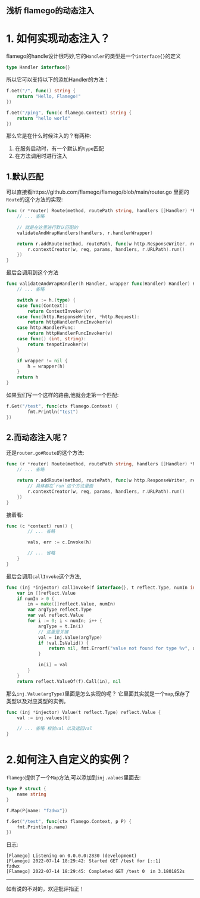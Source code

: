 ## 浅析 flamego的动态注入

# 1. 如何实现动态注入？

flamego的handle设计很巧妙,它的`Handler`的类型是一个`interface{}`的定义
```go
type Handler interface{}
```
所以它可以支持以下的添加Handler的方法：
```go
f.Get("/", func() string {
	return "Hello, Flamego!"
})

f.Get("/ping", func(c flamego.Context) string {
	return "hello world"
})
```

那么它是在什么时候注入的？有两种:
1.  在服务启动时，有一个默认的`type`匹配
2. 在方法调用时进行注入

## 1.默认匹配
可以直接看https://github.com/flamego/flamego/blob/main/router.go 里面的`Route`的这个方法的实现:
```go
func (r *router) Route(method, routePath string, handlers []Handler) *Route {
    // ... 省略
    
    // 就是在这里进行默认匹配的
	validateAndWrapHandlers(handlers, r.handlerWrapper)

	return r.addRoute(method, routePath, func(w http.ResponseWriter, req *http.Request, params route.Params) {
		r.contextCreator(w, req, params, handlers, r.URLPath).run()
	})
}
```
最后会调用到这个方法
```go
func validateAndWrapHandler(h Handler, wrapper func(Handler) Handler) Handler {
    // ... 省略

	switch v := h.(type) {
	case func(Context):
		return ContextInvoker(v)
	case func(http.ResponseWriter, *http.Request):
		return httpHandlerFuncInvoker(v)
	case http.HandlerFunc:
		return httpHandlerFuncInvoker(v)
	case func() (int, string):
		return teapotInvoker(v)
	}

	if wrapper != nil {
		h = wrapper(h)
	}
	return h
}

```
如果我们写一个这样的路由,他就会走第一个匹配:
```go
f.Get("/test", func(ctx flamego.Context) {
		fmt.Println("test")
})
```

## 2.而动态注入呢？
还是`router.go#Route`的这个方法:
```go
func (r *router) Route(method, routePath string, handlers []Handler) *Route {
	// ... 省略

	return r.addRoute(method, routePath, func(w http.ResponseWriter, req *http.Request, params route.Params) {
        // 具体都在`run`这个方法里面
		r.contextCreator(w, req, params, handlers, r.URLPath).run()
	})
}
```
接着看:
```go
func (c *context) run() {
        // ... 省略

		vals, err := c.Invoke(h)

        // ... 省略
	}
}
```
最后会调用`callInvoke`这个方法,
```go
func (inj *injector) callInvoke(f interface{}, t reflect.Type, numIn int) ([]reflect.Value, error) {
	var in []reflect.Value
	if numIn > 0 {
		in = make([]reflect.Value, numIn)
		var argType reflect.Type
		var val reflect.Value
		for i := 0; i < numIn; i++ {
			argType = t.In(i)
            // 这里是关键
			val = inj.Value(argType)
			if !val.IsValid() {
				return nil, fmt.Errorf("value not found for type %v", argType)
			}

			in[i] = val
		}
	}
	return reflect.ValueOf(f).Call(in), nil

```
那么`inj.Value(argType)`里面是怎么实现的呢？
它里面其实就是一个`map`,保存了类型以及对应类型的实例。
```go
func (inj *injector) Value(t reflect.Type) reflect.Value {
	val := inj.values[t]

	// ... 省略 校验val 以及返回val
}
```

# 2.如何注入自定义的实例？
`flamego`提供了一个`Map`方法,可以添加到`inj.values`里面去:

```go
type P struct {
	name string
}

f.Map(P{name: "fzdwx"})

f.Get("/test", func(ctx flamego.Context, p P) {
	fmt.Println(p.name)
})
```
日志:
```output
[Flamego] Listening on 0.0.0.0:2830 (development)
[Flamego] 2022-07-14 18:29:42: Started GET /test for [::1]
fzdwx
[Flamego] 2022-07-14 18:29:45: Completed GET /test 0  in 3.1801852s
```


---
如有说的不对的，欢迎批评指正！